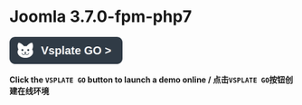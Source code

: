 # Joomla 3.7.0-fpm-php7

<a href="https://www.vsplate.com/?docker-compose=https://github.com/vsplate/dcenvs/joomla/3.7.0-fpm-php7"><img alt="VSPLATE GO" src="https://raw.githubusercontent.com/vsplate/images/master/vsgo_btn.png" width="200px"></a>

**Click the `VSPLATE GO` button to launch a demo online / 点击`VSPLATE GO`按钮创建在线环境**
